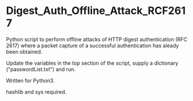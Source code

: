 # Digest_Auth_Offline_Attack_RCF2617

Python script to perform offline attacks of HTTP digest authentication (RFC 2617) where a packet capture of a successful authentication has aleady been obtained.

Update the variables in the top section of the script, supply a dictionary ("passwordList.txt") and run.

Written for Python3.

hashlib and sys required.
